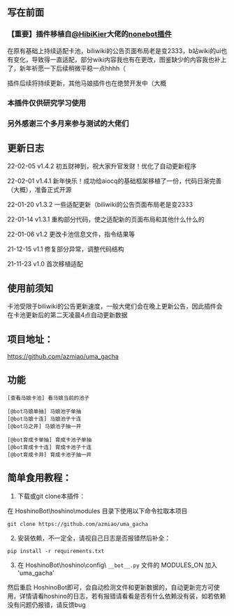 
## 写在前面

### 【重要】插件移植自[@HibiKier](https://github.com/HibiKier)大佬的[nonebot插件](https://github.com/HibiKier/nonebot_plugin_gamedraw)

在原有基础上持续适配卡池，biliwiki的公告页面布局老是变2333，b站wiki的ui也有变化，导致得一直适配，部分wiki内容我也有在更改，图鉴缺少的内容我也补上了，新年祈愿一下后续稍微平稳一点hhhh（

插件后续将持续更新，其他马娘插件也在绝赞开发中（大概

### 本插件仅供研究学习使用

### 另外感谢三个多月来参与测试的大佬们

## 更新日志

22-02-05    v1.4.2  初五财神到，祝大家升官发财！优化了自动更新程序

22-02-01    v1.4.1    新年快乐！成功给aiocq的基础框架移植了一份，代码日渐完善（大概），准备正式开源

22-01-20    v1.3.2    一些适配更新（biliwiki的公告页面布局老是变2333

22-01-14    v1.3.1    重构部分代码，使之适配新的页面布局和其他什么什么的

22-01-06    v1.2    更改卡池信息文件，指令结果等

21-12-15    v1.1    修复部分异常，调整代码结构

21-11-23    v1.0    首次移植适配

## 使用前须知

卡池受限于biliwiki的公告更新速度，一般大佬们会在晚上更新公告，因此插件会在卡池更新后的第二天凌晨4点自动更新数据

## 项目地址：
https://github.com/azmiao/uma_gacha

## 功能
```
[查看马娘卡池] 看马娘当前的池子

[@bot马娘单抽] 马娘池子单抽
[@bot马娘十连] 马娘池子十连
[@bot马之井] 马娘池子抽一井

[@bot育成卡单抽] 育成卡池子单抽
[@bot育成卡十连] 育成卡池子十连
[@bot育成卡井] 育成卡池子抽一井
```
## 简单食用教程：

1. 下载或git clone本插件：

在 HoshinoBot\hoshino\modules 目录下使用以下命令拉取本项目
```
git clone https://github.com/azmiao/uma_gacha
```

2. 安装依赖，不一定全，请视自己日志是否报错然后补全：
```
pip install -r requirements.txt
```

3. 在 HoshinoBot\hoshino\config\ `__bot__.py` 文件的 MODULES_ON 加入 'uma_gacha'

然后重启 HoshinoBot即可，会自动检测文件和更新数据的，自动更新完方可使用，详情请看hoshino的日志，若有报错请看看是否有什么依赖没有装，如若依赖没有问题仍报错，请反馈bug